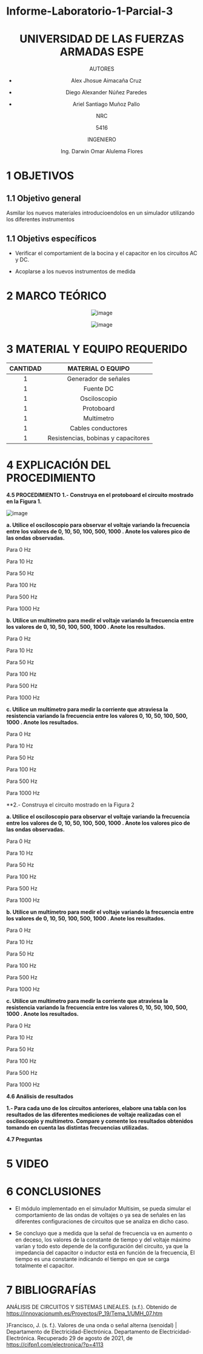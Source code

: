# Informe-Laboratorio-1-Parcial-3

<div align="center">

# UNIVERSIDAD DE LAS FUERZAS ARMADAS ESPE

AUTORES

* Alex Jhosue Aimacaña Cruz

* Diego Alexander Núñez Paredes

* Ariel Santiago Muñoz Pallo

NRC
  
5416

INGENIERO

Ing. Darwin Omar Alulema Flores

</div>


# 1 OBJETIVOS

## **1.1 Objetivo general**

Asmilar los nuevos materiales introducioendolos en un simulador utilizando los diferentes instrumentos 

## **1.1 Objetivs específicos**

* Verificar el comportamient de la bocina y el capacitor en los circuitos AC y DC.

* Acoplarse a los nuevos instrumentos de medida

# 2 MARCO TEÓRICO
<div align="center">
  
![image](https://github.com/Jhosu115/Informe-Laboratorio-1-Parcial-3/blob/main/png%20(1).png)
  
![image](https://github.com/Jhosu115/Informe-Laboratorio-1-Parcial-3/blob/main/png%20(2).png)
  
</div>

# 3 MATERIAL Y EQUIPO REQUERIDO

<div align="center">
     
|**CANTIDAD**|       **MATERIAL O EQUIPO**      |
|    :---:   |              :---:               | 
|      1     |       Generador de señales       |
|      1     |            Fuente DC             |
|      1     |           Osciloscopio           |
|      1     |            Protoboard            |
|      1     |            Multímetro            |
|      1     |        Cables conductores        |
|      1     |  Resistencias, bobinas y capacitores |
  
</div>

# 4 EXPLICACIÓN DEL PROCEDIMIENTO

**4.5 PROCEDIMIENTO**
**1.- Construya en el protoboard el circuito mostrado en la Figura 1.**

![image](https://github.com/Jhosu115/Informe-Laboratorio-1-Parcial-3/blob/main/image.png)

**a. Utilice el osciloscopio para observar el voltaje  variando la frecuencia entre los valores de 0, 10, 50, 100, 500, 1000 . Anote los valores pico de las ondas observadas.**

Para 0 Hz


Para 10 Hz



Para 50 Hz



Para 100 Hz



Para 500 Hz



Para 1000 Hz



**b. Utilice un multímetro para medir el voltaje  variando la frecuencia entre los valores de 0, 10, 50, 100, 500, 1000 . Anote los resultados.**

Para 0 Hz


Para 10 Hz



Para 50 Hz



Para 100 Hz



Para 500 Hz



Para 1000 Hz



**c. Utilice un multímetro para medir la corriente que atraviesa la resistencia variando la frecuencia entre los valores 0, 10, 50, 100, 500, 1000 . Anote los resultados.**

Para 0 Hz


Para 10 Hz



Para 50 Hz



Para 100 Hz



Para 500 Hz



Para 1000 Hz



**2.- Construya el circuito mostrado en la Figura 2

**a. Utilice el osciloscopio para observar el voltaje  variando la frecuencia entre los valores de 0, 10, 50, 100, 500, 1000 . Anote los valores pico de las ondas observadas.**

Para 0 Hz


Para 10 Hz



Para 50 Hz



Para 100 Hz



Para 500 Hz



Para 1000 Hz



**b. Utilice un multímetro para medir el voltaje  variando la frecuencia entre los valores de 0, 10, 50, 100, 500, 1000 . Anote los resultados.**

Para 0 Hz


Para 10 Hz



Para 50 Hz



Para 100 Hz



Para 500 Hz



Para 1000 Hz



**c. Utilice un multímetro para medir la corriente que atraviesa la resistencia variando la frecuencia entre los valores 0, 10, 50, 100, 500, 1000 . Anote los resultados.**

Para 0 Hz


Para 10 Hz



Para 50 Hz



Para 100 Hz



Para 500 Hz



Para 1000 Hz



**4.6 Análisis de resultados**

**1.- Para cada uno de los circuitos anteriores, elabore una tabla con los resultados de las diferentes mediciones de voltaje realizadas con el osciloscopio y multímetro. Compare y comente los resultados obtenidos tomando en cuenta las distintas frecuencias utilizadas.**


**4.7 Preguntas**


# 5 VIDEO 

# 6 CONCLUSIONES 

-	El módulo implementado en el simulador Multisim, se pueda simular el comportamiento de las ondas de voltajes o ya sea de señales en las diferentes configuraciones de circuitos que se analiza en dicho caso.

-	Se concluyo que a medida que la señal de frecuencia va en aumento o en deceso, los valores de la constante de tiempo y del voltaje máximo varían y todo esto depende de la configuración del circuito, ya que la impedancia del capacitor o inductor está en función de la frecuencia, El tiempo es una constante indicando el tiempo en que se carga totalmente el capacitor. 

# 7 BIBLIOGRAFÍAS

ANÁLISIS DE CIRCUITOS Y SISTEMAS LINEALES. (s.f.). Obtenido de https://innovacionumh.es/Proyectos/P_19/Tema_1/UMH_07.htm

}Francisco, J. (s. f.). Valores de una onda o señal alterna (senoidal) | Departamento de Electricidad-Electrónica. Departamento de Electricidad-Electrónica. Recuperado 29 de agosto de 2021, de https://cifpn1.com/electronica/?p=4113
